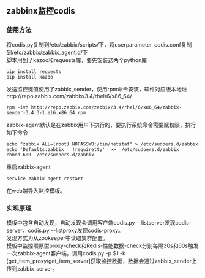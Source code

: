 ## zabbinx监控codis
### 使用方法 
将codis.py复制到/etc/zabbix/scripts/下，将userparameter_codis.conf复制到/etc/zabbix/zabbix_agent.d/下<br/>
脚本用到了kazoo和requests库，要先安装这两个python库<br/>
```shell
pip install requests
pip install kazoo
```
发送监控键值使用了zabbix_sender，使用rpm命令安装，软件对应版本地址http://repo.zabbix.com/zabbix/3.4/rhel/6/x86_64/
```shell
rpm -ivh http://repo.zabbix.com/zabbix/3.4/rhel/6/x86_64/zabbix-sender-3.4.3-1.el6.x86_64.rpm
```
zabbix-agent默认是在zabbix用户下执行的，要执行系统命令需要赋权限，执行如下命令
```shell
echo "zabbix ALL=(root) NOPASSWD:/bin/netstat" > /etc/sudoers.d/zabbix
echo 'Defaults:zabbix   !requiretty'  >>  /etc/sudoers.d/zabbix
chmod 600  /etc/sudoers.d/zabbix
```
重启zabbix-agent<br/>
```shell
service zabbix-agent restart
```
在web端导入监控模板。
### 实现原理
模板中包含自动发现，自动发现会调用客户端codis.py --listserver发现codis-server，codis.py --listproxy发现codis-proxy。<br/>
发现方式为从zookeeper中读取集群配置。<br/>
模板中监控项原型proxy-check和Redis-性能数据-check分别每隔30s和60s触发一次zabbix-agent客户端，调用codis.py -p $1 -k \[get_item_proxy/get_item_server\]获取监控数据，数据会通过zabbix_sender上传到zabbix_server。
